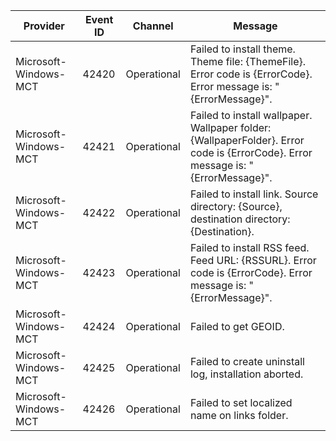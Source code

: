 Provider               |  Event ID  |  Channel      |  Message
-----------------------|------------|---------------|----------------------------------------------------------------------------------------------------------------------------------
Microsoft-Windows-MCT  |  42420     |  Operational  |  Failed to install theme. Theme file: {ThemeFile}. Error code is {ErrorCode}. Error message is: "{ErrorMessage}".
Microsoft-Windows-MCT  |  42421     |  Operational  |  Failed to install wallpaper. Wallpaper folder: {WallpaperFolder}. Error code is {ErrorCode}. Error message is: "{ErrorMessage}".
Microsoft-Windows-MCT  |  42422     |  Operational  |  Failed to install link. Source directory: {Source}, destination directory: {Destination}.
Microsoft-Windows-MCT  |  42423     |  Operational  |  Failed to install RSS feed. Feed URL: {RSSURL}. Error code is {ErrorCode}. Error message is: "{ErrorMessage}".
Microsoft-Windows-MCT  |  42424     |  Operational  |  Failed to get GEOID.
Microsoft-Windows-MCT  |  42425     |  Operational  |  Failed to create uninstall log, installation aborted.
Microsoft-Windows-MCT  |  42426     |  Operational  |  Failed to set localized name on links folder.